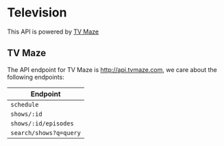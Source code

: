 Television
===========
This API is powered by [TV Maze](http://www.tvmaze.com/api)

## TV Maze
The API endpoint for TV Maze is http://api.tvmaze.com, we care about the following endpoints:

| Endpoint               |
| ---------------------  |
| `schedule`             |
| `shows/:id`            |
| `shows/:id/episodes`   |
| `search/shows?q=query` |
